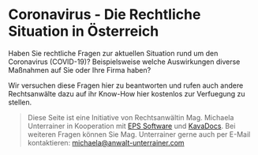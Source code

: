 # Coronavirus - Die Rechtliche Situation in Österreich

Haben Sie rechtliche Fragen zur aktuellen Situation rund um den Coronavirus (COVID-19)? Beispielsweise welche Auswirkungen diverse Maßnahmen auf Sie oder Ihre Firma haben?

Wir versuchen diese Fragen hier zu beantworten und rufen auch andere Rechtsanwälte dazu auf ihr Know-How hier kostenlos zur Verfuegung zu stellen.

> Diese Seite ist eine Initiative von Rechtsanwältin Mag. Michaela Unterrainer in Kooperation mit [EPS Software](http://www.eps-software.at) und [KavaDocs](https://www.kavadocs.com). Bei weiteren Fragen können Sie Mag. Unterrainer gerne auch per E-Mail kontaktieren: <a href="michaela@anwalt-unterrainer.com">michaela@anwalt-unterrainer.com</a>

